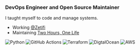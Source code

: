 ### DevOps Engineer and Open Source Maintainer

I taught myself to code and manage systems.

- Working [@Zetifi](https://github.com/Zetifi)
- Maintaining [Two Hours, One Life](https://twohoursonelife.com)

<p>
<img alt="Python" src="https://img.shields.io/badge/-Python-3776AB?style=flat-square&logo=python&logoColor=white" />
<img alt="GitHub Actions" src="https://img.shields.io/badge/-GitHub_Actions-2088FF?style=flat-square&logo=github-actions&logoColor=white" />
<img alt="Terraform" src="https://img.shields.io/badge/-Terraform-7B42BC?style=flat-square&logo=Terraform&logoColor=white" />
<img alt="DigtalOcean" src="https://img.shields.io/badge/-DigitalOcean-0080FF?style=flat-square&logo=DigitalOcean&logoColor=white" />
<img alt="AWS" src="https://img.shields.io/badge/-AWS-232F3E?style=flat-square&logo=Amazon-AWS&logoColor=white" />
</p>
